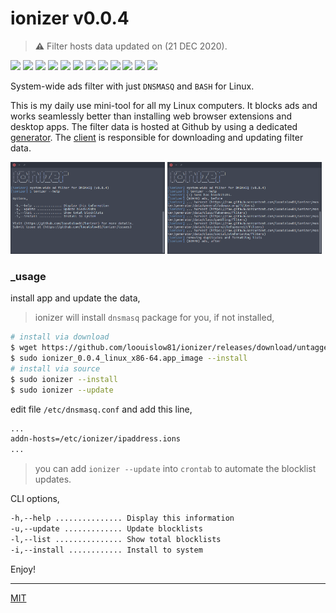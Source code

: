 # ionizer v0.0.4

> **⚠** Filter hosts data updated on (21 DEC 2020).

<p align="left">
  <img src="https://badgen.net/github/release/loouislow81/ionizer">
  <img src="https://badgen.net/github/releases/loouislow81/ionizer">
  <img src="https://badgen.net/github/assets-dl/loouislow81/ionizer">
  <img src="https://badgen.net/github/branches/loouislow81/ionizer">
  <img src="https://badgen.net/github/forks/loouislow81/ionizer">
  <img src="https://badgen.net/github/stars/loouislow81/ionizer">
  <img src="https://badgen.net/github/watchers/loouislow81/ionizer">
  <img src="https://badgen.net/github/tag/loouislow81/ionizer">
  <img src="https://badgen.net/github/commits/loouislow81/ionizer">
  <img src="https://badgen.net/github/last-commit/loouislow81/ionizer">
  <img src="https://badgen.net/github/contributors/loouislow81/ionizer">
  <img src="https://badgen.net/github/license/loouislow81/ionizer">
</p>

System-wide ads filter with just `DNSMASQ` and `BASH` for Linux.

This is my daily use mini-tool for all my Linux computers. It blocks ads and works seamlessly better than installing web browser extensions and desktop apps. The filter data is hosted at Github by using a dedicated [generator](https://github.com/loouislow81/ionizer/tree/master/generator). The [client](https://github.com/loouislow81/ionizer/tree/master/client) is responsible for downloading and updating filter data.

<p align="left">
  <img src="assets/screenshot_01.png" width="49%" height="auto">
  <img src="assets/screenshot_02.png" width="49%" height="auto">
</p>


### _usage

install app and update the data,

> ionizer will install `dnsmasq` package for you, if not installed,

```bash
# install via download
$ wget https://github.com/loouislow81/ionizer/releases/download/untagged-5240e09eafb9428546b3/ionizer_0.0.4_linux_x86-64.app_image
$ sudo ionizer_0.0.4_linux_x86-64.app_image --install
# install via source
$ sudo ionizer --install
$ sudo ionizer --update
```

edit file `/etc/dnsmasq.conf` and add this line,

```bash
...
addn-hosts=/etc/ionizer/ipaddress.ions
...
```

> you can add `ionizer --update` into `crontab` to automate the blocklist updates.

CLI options,

```bash
-h,--help ............... Display this information
-u,--update ............. Update blocklists
-l,--list ............... Show total blocklists
-i,--install ............ Install to system
```

Enjoy!

---

[MIT](https://github.com/loouislow81/ionizer/blob/master/LICENSE)
